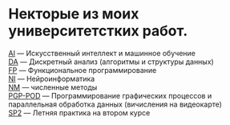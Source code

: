 # Некторые из моих университетстких работ.
[AI](https://github.com/iDneprov/university/tree/master/AI) — Искусственный интеллект и машинное обучение   
[DA](https://github.com/iDneprov/university/tree/master/DA) — Дискретный анализ (алгоритмы и структуры данных)   
[FP](https://github.com/iDneprov/university/tree/master/FP) — Функциональное программирование   
[NI](https://github.com/iDneprov/university/tree/master/NI) — Нейроинформатика    
[NM](https://github.com/iDneprov/university/tree/master/NM) — численные методы   
[PGP-POD](https://github.com/iDneprov/university/tree/master/PGP-POD) — Программирование графических процессов и параллельная обработка данных (вичисления на видеокарте)   
[SP2](https://github.com/iDneprov/university/tree/master/SP2) — Летняя практика на втором курсе   

